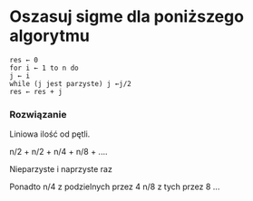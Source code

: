 # Oszasuj sigme dla poniższego algorytmu
```
res ← 0
for i ← 1 to n do
j ← i
while (j jest parzyste) j ←j/2
res ← res + j
```

### Rozwiązanie

Liniowa ilość od pętli.

n/2 + n/2 + n/4 + n/8 + .... 


Nieparzyste i naprzyste raz

Ponadto n/4 z podzielnych przez 4
n/8 z tych przez 8
...